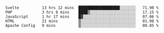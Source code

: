 <!--START_SECTION:waka-->
```text
Svelte          13 hrs 12 mins  ██████████████████░░░░░░░   71.90 % 
PHP             3 hrs 8 mins    ████▒░░░░░░░░░░░░░░░░░░░░   17.15 % 
JavaScript      1 hr 17 mins    █▓░░░░░░░░░░░░░░░░░░░░░░░   07.06 % 
HTML            21 mins         ▒░░░░░░░░░░░░░░░░░░░░░░░░   01.98 % 
Apache Config   9 mins          ▒░░░░░░░░░░░░░░░░░░░░░░░░   00.85 % 
```
<!--END_SECTION:waka-->

